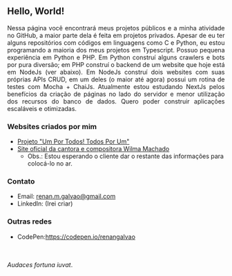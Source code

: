 ## Hello, World!
<p align="justify">Nessa página você encontrará meus projetos públicos e a minha atividade no GitHub, a maior parte dela é feita em projetos privados. Apesar de eu ter alguns repositórios com códigos em linguagens como C e Python, eu estou programando a maioria dos meus projetos em Typescript. Possuo pequena experiência em Python e PHP. Em Python construí alguns crawlers e bots por pura diversão; em PHP construí o backend de um website que hoje está em NodeJs (ver abaixo). Em NodeJs construí dois websites com suas próprias APIs CRUD, em um deles (o maior até agora) possui um rotina de testes com Mocha + ChaiJs. Atualmente estou estudando NextJs pelos benefícios da criação de páginas no lado do servidor e menor utilização dos recursos do banco de dados. Quero poder construir aplicações escaláveis e otimizadas.</p>

### Websites criados por mim
- [Projeto "Um Por Todos! Todos Por Um"](https://projetoumportodostodosporum.org)
- [Site oficial da cantora e compositora Wilma Machado](wilmamachado.com)
  - Obs.: Estou esperando o cliente dar o restante das informações para colocá-lo no ar.

### Contato
- Email: renan.m.galvao@gmail.com
- LinkedIn: (Irei criar)

### Outras redes
- CodePen:https://codepen.io/renangalvao


\
\
_Audaces fortuna iuvat_.
